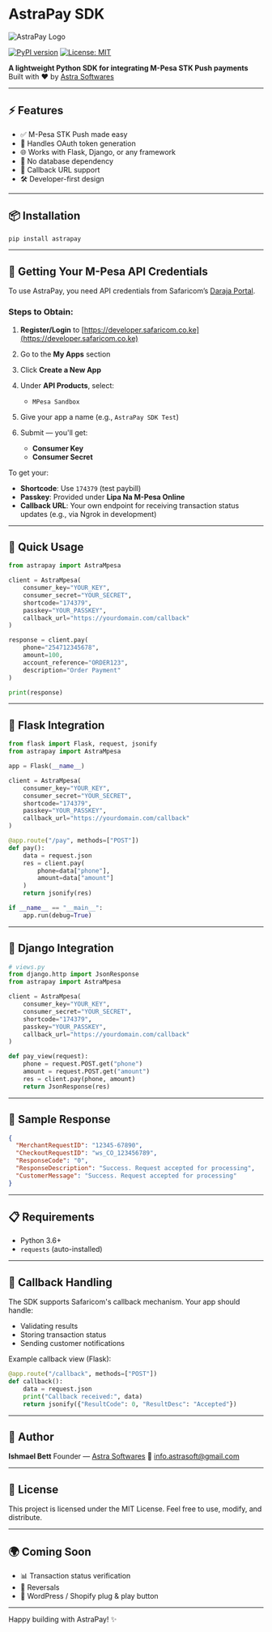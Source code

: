 # AstraPay SDK

![AstraPay Logo](https://yourdomain.com/logo.png)

[![PyPI version](https://img.shields.io/pypi/v/astrapay.svg)](https://pypi.org/project/astrapay/)
[![License: MIT](https://img.shields.io/badge/License-MIT-yellow.svg)](https://opensource.org/licenses/MIT)

**A lightweight Python SDK for integrating M-Pesa STK Push payments**
Built with ❤️ by [Astra Softwares](https://www.astrasoft.tech)

---

## ⚡ Features

* ✅ M-Pesa STK Push made easy
* 🔐 Handles OAuth token generation
* 🌐 Works with Flask, Django, or any framework
* 🧩 No database dependency
* 🔁 Callback URL support
* 🛠️ Developer-first design

---

## 📦 Installation

```bash
pip install astrapay
```

---

## 🧾 Getting Your M-Pesa API Credentials

To use AstraPay, you need API credentials from Safaricom’s [Daraja Portal](https://developer.safaricom.co.ke/daraja).

### Steps to Obtain:

1. **Register/Login** to [https://developer.safaricom.co.ke](https://developer.safaricom.co.ke)
2. Go to the **My Apps** section
3. Click **Create a New App**
4. Under **API Products**, select:

   * `MPesa Sandbox`
5. Give your app a name (e.g., `AstraPay SDK Test`)
6. Submit — you'll get:

   * **Consumer Key**
   * **Consumer Secret**

To get your:

* **Shortcode**: Use `174379` (test paybill)
* **Passkey**: Provided under **Lipa Na M-Pesa Online**
* **Callback URL**: Your own endpoint for receiving transaction status updates (e.g., via Ngrok in development)

---

## 🚀 Quick Usage

```python
from astrapay import AstraMpesa

client = AstraMpesa(
    consumer_key="YOUR_KEY",
    consumer_secret="YOUR_SECRET",
    shortcode="174379",
    passkey="YOUR_PASSKEY",
    callback_url="https://yourdomain.com/callback"
)

response = client.pay(
    phone="254712345678",
    amount=100,
    account_reference="ORDER123",
    description="Order Payment"
)

print(response)
```

---

## 🔌 Flask Integration

```python
from flask import Flask, request, jsonify
from astrapay import AstraMpesa

app = Flask(__name__)

client = AstraMpesa(
    consumer_key="YOUR_KEY",
    consumer_secret="YOUR_SECRET",
    shortcode="174379",
    passkey="YOUR_PASSKEY",
    callback_url="https://yourdomain.com/callback"
)

@app.route("/pay", methods=["POST"])
def pay():
    data = request.json
    res = client.pay(
        phone=data["phone"],
        amount=data["amount"]
    )
    return jsonify(res)

if __name__ == "__main__":
    app.run(debug=True)
```

---

## 🔌 Django Integration

```python
# views.py
from django.http import JsonResponse
from astrapay import AstraMpesa

client = AstraMpesa(
    consumer_key="YOUR_KEY",
    consumer_secret="YOUR_SECRET",
    shortcode="174379",
    passkey="YOUR_PASSKEY",
    callback_url="https://yourdomain.com/callback"
)

def pay_view(request):
    phone = request.POST.get("phone")
    amount = request.POST.get("amount")
    res = client.pay(phone, amount)
    return JsonResponse(res)
```

---

## 📨 Sample Response

```json
{
  "MerchantRequestID": "12345-67890",
  "CheckoutRequestID": "ws_CO_123456789",
  "ResponseCode": "0",
  "ResponseDescription": "Success. Request accepted for processing",
  "CustomerMessage": "Success. Request accepted for processing"
}
```

---

## 📋 Requirements

* Python 3.6+
* `requests` (auto-installed)

---

## 🔁 Callback Handling

The SDK supports Safaricom's callback mechanism. Your app should handle:

* Validating results
* Storing transaction status
* Sending customer notifications

Example callback view (Flask):

```python
@app.route("/callback", methods=["POST"])
def callback():
    data = request.json
    print("Callback received:", data)
    return jsonify({"ResultCode": 0, "ResultDesc": "Accepted"})
```

---

## 👤 Author

**Ishmael Bett**
Founder — [Astra Softwares](https://www.astrasoft.tech)
📧 [info.astrasoft@gmail.com](mailto:info.astrasoft@gmail.com)

---

## 📝 License

This project is licensed under the MIT License.
Feel free to use, modify, and distribute.

---

## 🌍 Coming Soon

* 📊 Transaction status verification
* 🔄 Reversals
* 🧩 WordPress / Shopify plug & play button

---

Happy building with AstraPay! ✨
